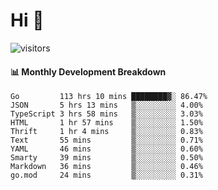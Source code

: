 # Hi 👋
 
![visitors](https://visitor-badge.glitch.me/badge?page_id=sorcererxw.sorcererx)

#### 📊 Monthly Development Breakdown

<!--START_SECTION:waka-->
```text
Go         113 hrs 10 mins ████████▓░ 86.47%
JSON       5 hrs 13 mins   ▒░░░░░░░░░ 4.00%
TypeScript 3 hrs 58 mins   ▒░░░░░░░░░ 3.03%
HTML       1 hr 57 mins    ▒░░░░░░░░░ 1.50%
Thrift     1 hr 4 mins     ▒░░░░░░░░░ 0.83%
Text       55 mins         ▒░░░░░░░░░ 0.71%
YAML       46 mins         ▒░░░░░░░░░ 0.60%
Smarty     39 mins         ▒░░░░░░░░░ 0.50%
Markdown   36 mins         ▒░░░░░░░░░ 0.46%
go.mod     24 mins         ▒░░░░░░░░░ 0.31%
```
<!--END_SECTION:waka-->
